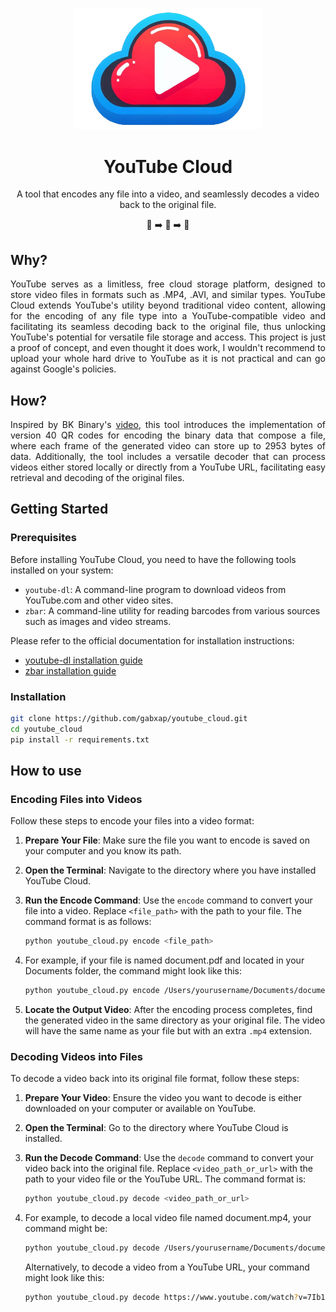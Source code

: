 <p align="center">
  <img src="res/logo-2.png" alt="YouTube Cloud Logo" width="300"/>
</p>

<h1 align="center">YouTube Cloud</h1>
<p align="center">
  A tool that encodes any file into a video, and seamlessly decodes a video back to the original file.
</p>
<p align="center">📄 ➡️ 🎥 ➡️ 📄</p>


## Why?
<p style="text-align: justify;">
YouTube serves as a limitless, free cloud storage platform, designed to store video files in formats such as .MP4, .AVI, and similar types. YouTube Cloud extends YouTube's utility beyond traditional video content, allowing for the encoding of any file type into a YouTube-compatible video and facilitating its seamless decoding back to the original file, thus unlocking YouTube's potential for versatile file storage and access. This project is just a proof of concept, and even thought it does work, I wouldn't recommend to upload your whole hard drive to YouTube as it is not practical and can go against Google's policies. 
</p>


## How?

<p style="text-align: justify;">
Inspired by BK Binary's <a href="https://www.youtube.com/watch?v=_w6PCHutmb4">video</a>, this tool introduces the implementation of version 40 QR codes for encoding the binary data that compose a file, where each frame of the generated video can store up to 2953 bytes of data. Additionally, the tool includes a versatile decoder that can process videos either stored locally or directly from a YouTube URL, facilitating easy retrieval and decoding of the original files.
</p>

## Getting Started

### Prerequisites

Before installing YouTube Cloud, you need to have the following tools installed on your system:

- `youtube-dl`: A command-line program to download videos from YouTube.com and other video sites.
- `zbar`: A command-line utility for reading barcodes from various sources such as images and video streams.

Please refer to the official documentation for installation instructions:

- [youtube-dl installation guide](https://github.com/ytdl-org/youtube-dl#installation)
- [zbar installation guide](https://github.com/mchehab/zbar)

### Installation

```bash
git clone https://github.com/gabxap/youtube_cloud.git
cd youtube_cloud
pip install -r requirements.txt
```

## How to use

### Encoding Files into Videos 

Follow these steps to encode your files into a video format:

1. **Prepare Your File**: Make sure the file you want to encode is saved on your computer and you know its path.

2. **Open the Terminal**: Navigate to the directory where you have installed YouTube Cloud.

3. **Run the Encode Command**: Use the `encode` command to convert your file into a video. Replace `<file_path>` with the path to your file. The command format is as follows:

    ```bash
    python youtube_cloud.py encode <file_path>
    ```

4. For example, if your file is named document.pdf and located in your Documents folder, the command might look like this:
    ```bash
    python youtube_cloud.py encode /Users/yourusername/Documents/document.pdf
    ```
5. **Locate the Output Video**: After the encoding process completes, find the generated video in the same directory as your original file. The video will have the same name as your file but with an extra `.mp4` extension.

### Decoding Videos into Files 
To decode a video back into its original file format, follow these steps:

1. **Prepare Your Video**: Ensure the video you want to decode is either downloaded on your computer or available on YouTube.

2. **Open the Terminal**: Go to the directory where YouTube Cloud is installed.

3. **Run the Decode Command**: Use the `decode` command to convert your video back into the original file. Replace `<video_path_or_url>` with the path to your video file or the YouTube URL. The command format is: 

    ```bash
    python youtube_cloud.py decode <video_path_or_url>
    ```

4. For example, to decode a local video file named document.mp4, your command might be:

    ```bash
    python youtube_cloud.py decode /Users/yourusername/Documents/document.mp4
    ```

    Alternatively, to decode a video from a YouTube URL, your command might look like this:

    ```bash
    python youtube_cloud.py decode https://www.youtube.com/watch?v=7Ib19pl5Di0
    ```

